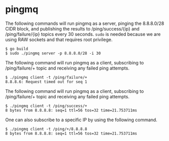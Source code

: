 pingmq
======

The following commands will run pingmq as a server, pinging the 8.8.8.0/28 CIDR block, and publishing the results to /ping/success/{ip} and /ping/failure/{ip} topics every 30 seconds. `sudo` is needed because we are using RAW sockets and that requires root privilege.

```
$ go build
$ sudo ./pingmq server -p 8.8.8.0/28 -i 30
```

The following command will run pingmq as a client, subscribing to /ping/failure/+ topic and receiving any failed ping attempts.

```
$ ./pingmq client -t /ping/failure/+
8.8.8.6: Request timed out for seq 1
```

The following command will run pingmq as a client, subscribing to /ping/failure/+ topic and receiving any failed ping attempts.

```
$ ./pingmq client -t /ping/success/+
8 bytes from 8.8.8.8: seq=1 ttl=56 tos=32 time=21.753711ms
```

One can also subscribe to a specific IP by using the following command.

```
$ ./pingmq client -t /ping/+/8.8.8.8
8 bytes from 8.8.8.8: seq=1 ttl=56 tos=32 time=21.753711ms
```
